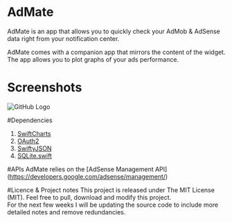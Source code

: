 # AdMate

AdMate is an app that allows you to quickly check your AdMob & AdSense data right from your notification center.  

AdMate comes with a companion app that mirrors the content of the widget. The app allows you to plot graphs of your ads performance.

# Screenshots
![GitHub Logo](http://antonin-linossier.com/github/pictures/test3.png)

#Dependencies
 1. [SwiftCharts](https://github.com/kevinbrewster/SwiftCharts)
 2. [OAuth2](https://github.com/p2/OAuth2)
 3. [SwiftyJSON](https://github.com/SwiftyJSON/SwiftyJSON)
 4. [SQLite.swift](https://github.com/stephencelis/SQLite.swift)
 
#APIs
AdMate relies on the [AdSense Management API] (https://developers.google.com/adsense/management/)

#Licence & Project notes
This project is released under The MIT License (MIT). Feel free to pull, download and modify this project.  
For the next few weeks I will be updating the source code to include more detailed notes and remove redundancies.


